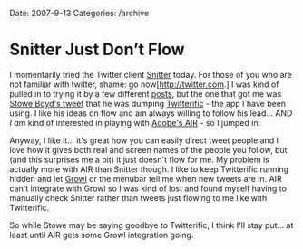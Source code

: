 Date: 2007-9-13
Categories: /archive

# Snitter Just Don’t Flow

I momentarily tried the Twitter client <a href="http://snook.ca/snitter/">Snitter</a> today.  For those of you who are not familiar with twitter, shame: go now[<a href="http://twitter.com">http://twitter.com</a>.]  I was kind of pulled in to trying it by a few different <a href="http://avc.blogs.com/a_vc/2007/09/air.html">posts</a>, but the one that got me was <a href="http://twitter.com/stoweboyd/statuses/266236932">Stowe Boyd's tweet</a> that he was dumping <a href="http://iconfactory.com/software/twitterrific">Twitterific</a> - the app I have been using.  I like his ideas on flow and am always willing to follow his lead...  AND <em>I am</em> kind of interested in playing with <a href="http://labs.adobe.com/technologies/air/">Adobe's AIR</a> - so I jumped in.

Anyway, I like it... it's great how you can easily direct tweet people and I love how it gives both real and screen names of the people you follow, but (and this surprises me a bit) it just doesn't flow for me.  My problem is actually more with AIR than Snitter though.  I like to keep Twitterific running hidden and let <a href="http://growl.info/">Growl</a> or the menubar tell me when new tweets are in.  AIR can't integrate with Growl so I was kind of lost and found myself having to manually check Snitter rather than tweets just flowing to me like with Twitterific.

So while Stowe may be saying goodbye to Twitterific, I think I'll stay put... at least until AIR gets some Growl integration going.
